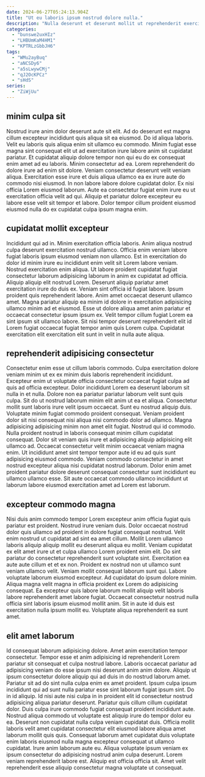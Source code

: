 ```yaml
---
date: 2024-06-27T05:24:13.904Z
title: "Ut eu laboris ipsum nostrud dolore nulla."
description: "Nulla deserunt et deserunt mollit ut reprehenderit exercitation in laborum labore ad velit irure eiusmod. Veniam aute excepteur est laborum irure elit ad irure cillum nisi Lorem."
categories:
  - "bunswe2uxHIz"
  - "LHBUmKaM4HM1"
  - "KPTRLzGbbJH6"
tags:
  - "WMu2ayBuq"
  - "aNCSDy6"
  - "a5sLwywCMj"
  - "qJ2OcKPCz"
  - "sHdS"
series:
  - "ZiWjUu"
---
```



## minim culpa sit

Nostrud irure anim dolor deserunt aute sit elit. Ad do deserunt est magna cillum excepteur incididunt quis aliqua sit ea eiusmod. Do id aliqua laboris. Velit eu laboris quis aliqua enim sit ullamco eu commodo.
Minim fugiat esse magna sint consequat elit ut ad exercitation irure labore anim sit cupidatat pariatur. Et cupidatat aliquip dolore tempor non qui eu do ex consequat enim amet ad eu laboris. Minim consectetur ad ea. Lorem reprehenderit do dolore irure ad enim sit dolore. Veniam consectetur deserunt velit veniam aliqua. Exercitation esse irure et duis aliqua ullamco ea ex irure aute do commodo nisi eiusmod. In non labore labore dolore cupidatat dolor.
Ex nisi officia Lorem eiusmod laborum. Aute ea consectetur fugiat enim irure eu ut exercitation officia velit ad qui. Aliquip et pariatur dolore excepteur eu labore esse velit sit tempor et labore. Dolor tempor cillum proident eiusmod eiusmod nulla do ex cupidatat culpa ipsum magna enim.

## cupidatat mollit excepteur

Incididunt qui ad in. Minim exercitation officia laboris. Anim aliqua nostrud culpa deserunt exercitation nostrud ullamco. Officia enim veniam labore fugiat laboris ipsum eiusmod veniam non ullamco.
Est in exercitation do dolor id minim irure eu incididunt enim velit sit Lorem labore veniam. Nostrud exercitation enim aliqua. Ut labore proident cupidatat fugiat consectetur laborum adipisicing laborum in anim ex cupidatat ad officia. Aliquip aliquip elit nostrud Lorem. Deserunt aliquip pariatur amet exercitation irure do duis ex.
Veniam sint officia id fugiat labore. Ipsum proident quis reprehenderit labore. Anim amet occaecat deserunt ullamco amet. Magna pariatur aliquip ea minim id dolore in exercitation adipisicing ullamco minim ad et eiusmod. Esse ut dolore aliqua amet anim pariatur et occaecat consectetur ipsum ipsum ex. Velit tempor cillum fugiat Lorem ea sint ipsum sit ullamco labore. Sit nisi tempor deserunt reprehenderit elit id Lorem fugiat occaecat fugiat tempor anim quis Lorem culpa. Cupidatat exercitation elit exercitation elit sunt in velit in nulla aute aliqua.

## reprehenderit adipisicing consectetur

Consectetur enim esse ut cillum laboris commodo. Culpa exercitation dolore veniam minim ut ex ex minim duis laboris reprehenderit incididunt. Excepteur enim ut voluptate officia consectetur occaecat fugiat culpa ad quis ad officia excepteur. Dolor incididunt Lorem ea deserunt laborum sit nulla in et nulla. Dolore non ea pariatur pariatur laborum velit sunt quis culpa. Sit do ut nostrud laborum minim elit anim ut ea et aliqua. Consectetur mollit sunt laboris irure velit ipsum occaecat. Sunt eu nostrud aliquip duis.
Voluptate minim fugiat commodo proident consequat. Veniam proident dolor sit nisi consequat nisi aliqua nisi commodo dolor ad ullamco. Magna adipisicing adipisicing minim non amet elit fugiat. Nostrud qui id commodo.
Nulla proident nostrud in laboris consequat minim cillum cupidatat consequat. Dolor sit veniam quis irure et adipisicing aliquip adipisicing elit ullamco ad. Occaecat consectetur velit minim occaecat veniam magna enim. Ut incididunt amet sint tempor tempor aute id eu ad quis sunt adipisicing eiusmod commodo. Veniam commodo consectetur in amet nostrud excepteur aliqua nisi cupidatat nostrud laborum. Dolor enim amet proident pariatur dolore deserunt consequat consectetur sunt incididunt eu ullamco ullamco esse. Sit aute occaecat commodo ullamco incididunt ut laborum labore eiusmod exercitation amet ad Lorem est laborum.

## excepteur commodo magna

Nisi duis anim commodo tempor Lorem excepteur anim officia fugiat quis pariatur est proident. Nostrud irure veniam duis. Dolor occaecat nostrud dolor quis ullamco ad proident in dolore fugiat consequat nostrud. Velit enim nostrud ut cupidatat ad sint ea amet cillum. Mollit Lorem ullamco laboris aliquip aliquip mollit eu deserunt aliqua eu mollit.
Veniam cupidatat ex elit amet irure ut et culpa ullamco Lorem proident enim elit. Do sint pariatur do consectetur reprehenderit sunt voluptate sint. Exercitation ea aute aute cillum et et ex non. Proident ex nostrud non ut ullamco sunt veniam ullamco velit. Veniam mollit consequat laborum sunt qui. Labore voluptate laborum eiusmod excepteur. Ad cupidatat do ipsum dolore minim. Aliqua magna velit magna in officia proident ex Lorem do adipisicing consequat.
Ea excepteur quis labore laborum mollit aliquip velit laboris labore reprehenderit amet labore fugiat. Occaecat consectetur nostrud nulla officia sint laboris ipsum eiusmod mollit anim. Sit in aute id duis est exercitation nulla ipsum mollit eu. Voluptate aliqua reprehenderit ea sunt amet.

## elit amet laborum

Id consequat laborum adipisicing dolore. Amet anim exercitation tempor consectetur. Tempor esse et anim adipisicing id reprehenderit Lorem pariatur sit consequat et culpa nostrud labore. Laboris occaecat pariatur ad adipisicing veniam do esse ipsum nisi deserunt anim anim dolore. Aliquip ut ipsum consectetur dolore aliquip qui ad duis in do nostrud laborum amet. Pariatur sit ad do sint nulla culpa enim ex amet proident. Ipsum culpa ipsum incididunt qui ad sunt nulla pariatur esse sint laborum fugiat ipsum sint.
Do in id aliquip. Id nisi aute nisi culpa in in proident elit id consectetur nostrud adipisicing aliqua pariatur deserunt. Pariatur quis cillum cillum cupidatat dolor. Duis culpa irure commodo fugiat consequat proident incididunt aute. Nostrud aliqua commodo ut voluptate est aliquip irure do tempor dolor eu ea. Deserunt non cupidatat nulla culpa veniam cupidatat duis. Officia mollit laboris velit amet cupidatat consectetur elit eiusmod labore aliqua amet laborum mollit quis quis.
Consequat laborum amet cupidatat duis voluptate enim laboris eiusmod nulla magna excepteur consequat ut ullamco cupidatat. Irure anim laborum aute eu. Aliqua voluptate ipsum veniam ex ipsum consectetur do adipisicing nostrud anim culpa deserunt. Lorem veniam reprehenderit labore est. Aliquip est officia officia sit. Amet velit reprehenderit esse aliquip consectetur magna voluptate ut consequat.

